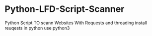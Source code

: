 # Python-LFD-Script-Scanner
Python Script TO scann Websites With Requests and threading 
install reuqests in python
use python3 
